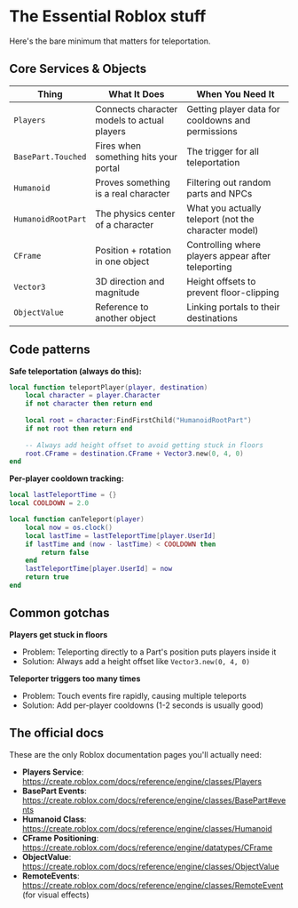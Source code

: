 # The Essential Roblox stuff

Here's the bare minimum that matters for teleportation.

## Core Services & Objects

| Thing | What It Does | When You Need It |
|-------|-------------|------------------|
| `Players` | Connects character models to actual players | Getting player data for cooldowns and permissions |
| `BasePart.Touched` | Fires when something hits your portal | The trigger for all teleportation |
| `Humanoid` | Proves something is a real character | Filtering out random parts and NPCs |
| `HumanoidRootPart` | The physics center of a character | What you actually teleport (not the character model) |
| `CFrame` | Position + rotation in one object | Controlling where players appear after teleporting |
| `Vector3` | 3D direction and magnitude | Height offsets to prevent floor-clipping |
| `ObjectValue` | Reference to another object | Linking portals to their destinations |

## Code patterns

**Safe teleportation (always do this):**
```lua
local function teleportPlayer(player, destination)
    local character = player.Character
    if not character then return end
    
    local root = character:FindFirstChild("HumanoidRootPart")
    if not root then return end
    
    -- Always add height offset to avoid getting stuck in floors
    root.CFrame = destination.CFrame + Vector3.new(0, 4, 0)
end
```

**Per-player cooldown tracking:**
```lua
local lastTeleportTime = {}
local COOLDOWN = 2.0

local function canTeleport(player)
    local now = os.clock()
    local lastTime = lastTeleportTime[player.UserId]
    if lastTime and (now - lastTime) < COOLDOWN then
        return false
    end
    lastTeleportTime[player.UserId] = now
    return true
end
```

## Common gotchas

**Players get stuck in floors**
- Problem: Teleporting directly to a Part's position puts players inside it
- Solution: Always add a height offset like `Vector3.new(0, 4, 0)`

**Teleporter triggers too many times**
- Problem: Touch events fire rapidly, causing multiple teleports
- Solution: Add per-player cooldowns (1-2 seconds is usually good)

## The official docs

These are the only Roblox documentation pages you'll actually need:

- **Players Service**: https://create.roblox.com/docs/reference/engine/classes/Players
- **BasePart Events**: https://create.roblox.com/docs/reference/engine/classes/BasePart#events
- **Humanoid Class**: https://create.roblox.com/docs/reference/engine/classes/Humanoid
- **CFrame Positioning**: https://create.roblox.com/docs/reference/engine/datatypes/CFrame
- **ObjectValue**: https://create.roblox.com/docs/reference/engine/classes/ObjectValue
- **RemoteEvents**: https://create.roblox.com/docs/reference/engine/classes/RemoteEvent (for visual effects)
